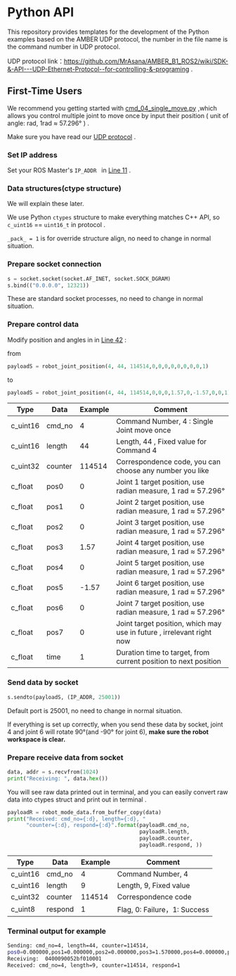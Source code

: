 # Python API

This repository provides templates for the development of the Python examples based on the AMBER UDP protocol, the number in the file name is the command number in UDP protocol.

UDP protocol link：https://github.com/MrAsana/AMBER_B1_ROS2/wiki/SDK-&-API---UDP-Ethernet-Protocol--for-controlling-&-programing .

## First-Time Users

We recommend you getting started with  [cmd_04_single_move.py](https://github.com/Muya369/Python_API/blob/main/cmd_04_single_move.py) ,which allows you control multiple joint to move once by input their position ( unit of angle: rad, 1rad   ≈ 57.296° ) .

Make sure you have read our [UDP protocol](https://github.com/MrAsana/AMBER_B1_ROS2/wiki/SDK-&-API---UDP-Ethernet-Protocol--for-controlling-&-programing) .

### Set IP address

Set your ROS Master's  `IP_ADDR ` in [Line 11](https://github.com/Muya369/Python_API/blob/main/cmd_04_single_move.py#L11) .

### Data structures(ctype structure)

We will explain these later.

We use Python `ctypes` structure to make everything matches C++ API, so `c_uint16` == `uint16_t` in protocol .

`_pack_ = 1` is for override structure align, no need to change in normal situation.

### Prepare socket connection

```python
s = socket.socket(socket.AF_INET, socket.SOCK_DGRAM)               
s.bind(("0.0.0.0", 12321))
```

These are standard socket processes, no need to change in normal situation.

### Prepare control data

Modify position and angles in in [Line 42](https://github.com/Muya369/Python_API/blob/main/cmd_04_single_move.py#L42) :

from

```python
payloadS = robot_joint_position(4, 44, 114514,0,0,0,0,0,0,0,0,1)
```

to

```python
payloadS = robot_joint_position(4, 44, 114514,0,0,0,1.57,0,-1.57,0,0,1)
```

| Type     | Data    | Example | Comment                                                      |
| -------- | ------- | ------- | ------------------------------------------------------------ |
| c_uint16 | cmd_no  | 4       | Command Number, 4 :  Single Joint move once                  |
| c_uint16 | length  | 44      | Length, 44 , Fixed value for Command 4                       |
| c_uint32 | counter | 114514  | Correspondence code, you can choose any number you like      |
| c_float  | pos0    | 0       | Joint 1 target position, use radian measure, 1 rad ≈ 57.296° |
| c_float  | pos1    | 0       | Joint 2 target position, use radian measure, 1 rad ≈ 57.296° |
| c_float  | pos2    | 0       | Joint 3 target position, use radian measure, 1 rad ≈ 57.296° |
| c_float  | pos3    | 1.57    | Joint 4 target position, use radian measure, 1 rad ≈ 57.296° |
| c_float  | pos4    | 0       | Joint 5 target position, use radian measure, 1 rad ≈ 57.296° |
| c_float  | pos5    | -1.57   | Joint 6 target position, use radian measure, 1 rad ≈ 57.296° |
| c_float  | pos6    | 0       | Joint 7 target position, use radian measure, 1 rad ≈ 57.296° |
| c_float  | pos7    | 0       | Joint target position, which may use in future , irrelevant right now |
| c_float  | time    | 1       | Duration time to target, from current position to next position |

### Send data by socket

```python
s.sendto(payloadS, (IP_ADDR, 25001))
```

Default port is 25001, no need to change in normal situation.

If everything is set up correctly, when you send these data by socket, joint 4 and joint 6 will rotate 90°(and -90° for joint 6), **make sure the robot workspace is clear.**

### Prepare receive data from socket

```python
data, addr = s.recvfrom(1024) 
print("Receiving: ", data.hex())
```

You will see raw data printed out in terminal, and you can easily convert raw data into ctypes struct and print out in terminal .

```python
payloadR = robot_mode_data.from_buffer_copy(data)
print("Received: cmd_no={:d}, length={:d}, "
      "counter={:d}, respond={:d}".format(payloadR.cmd_no,
                                          payloadR.length,
                                          payloadR.counter,
                                          payloadR.respond, ))
```

| Type     | Data    | Example | Comment                      |
| -------- | ------- | ------- | ---------------------------- |
| c_uint16 | cmd_no  | 4       | Command Number, 4            |
| c_uint16 | length  | 9       | Length, 9, Fixed value       |
| c_uint32 | counter | 114514  | Correspondence code          |
| c_uint8  | respond | 1       | Flag, 0: Failure，1: Success |

### Terminal output for example

```bash
Sending: cmd_no=4, length=44, counter=114514,
pos0=0.000000,pos1=0.000000,pos2=0.000000,pos3=1.570000,pos4=0.000000,pos5=-1.570000,pos6=0.000000,pos7=0.000000,time=1.000000
Receiving:  0400090052bf010001
Received: cmd_no=4, length=9, counter=114514, respond=1
```

